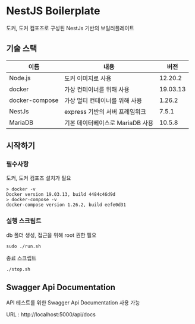 # NestJS Boilerplate

도커, 도커 컴포즈로 구성된 NestJs 기반의 보일러플레이트

## 기술 스택

| 이름           | 내용                             | 버전     |
| -------------- | -------------------------------- | -------- |
| Node.js        | 도커 이미지로 사용               | 12.20.2  |
| docker         | 가상 컨테이너를 위해 사용        | 19.03.13 |
| docker-compose | 가상 멀티 컨테이너를 위해 사용   | 1.26.2   |
| NestJs         | express 기반의 서버 프레임워크   | 7.5.1    |
| MariaDB        | 기본 데이터베이스로 MariaDB 사용 | 10.5.8   |

## 시작하기

### 필수사항

도커, 도커 컴포즈 설치가 필요

```
> docker -v
Docker version 19.03.13, build 4484c46d9d
> docker-compose -v
docker-compose version 1.26.2, build eefe0d31
```

### 실행 스크립트

db 폴더 생성, 접근을 위해 root 권한 필요

```
sudo ./run.sh
```

종료 스크립트

```
./stop.sh
```

## Swagger Api Documentation

API 테스트를 위한 Swagger Api Documentation 사용 가능

URL : http://localhost:5000/api/docs
